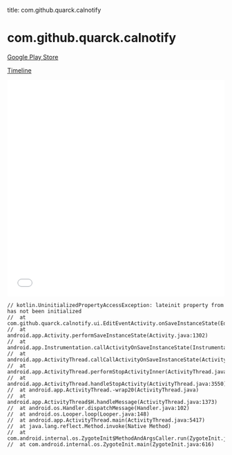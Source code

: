 title: com.github.quarck.calnotify

# com.github.quarck.calnotify

[Google Play Store](https://play.google.com/store/apps/details?id=com.github.quarck.calnotify)

[Timeline](./vis-timeline.html)

<iframe src="./vis-timeline.html" width="100%" height="500px" style="border:none;"></iframe>

```
// kotlin.UninitializedPropertyAccessException: lateinit property from has not been initialized
// 	at com.github.quarck.calnotify.ui.EditEventActivity.onSaveInstanceState(EditEventActivity.kt:608)
// 	at android.app.Activity.performSaveInstanceState(Activity.java:1302)
// 	at android.app.Instrumentation.callActivityOnSaveInstanceState(Instrumentation.java:1289)
// 	at android.app.ActivityThread.callCallActivityOnSaveInstanceState(ActivityThread.java:4088)
// 	at android.app.ActivityThread.performStopActivityInner(ActivityThread.java:3490)
// 	at android.app.ActivityThread.handleStopActivity(ActivityThread.java:3550)
// 	at android.app.ActivityThread.-wrap20(ActivityThread.java)
// 	at android.app.ActivityThread$H.handleMessage(ActivityThread.java:1373)
// 	at android.os.Handler.dispatchMessage(Handler.java:102)
// 	at android.os.Looper.loop(Looper.java:148)
// 	at android.app.ActivityThread.main(ActivityThread.java:5417)
// 	at java.lang.reflect.Method.invoke(Native Method)
// 	at com.android.internal.os.ZygoteInit$MethodAndArgsCaller.run(ZygoteInit.java:726)
// 	at com.android.internal.os.ZygoteInit.main(ZygoteInit.java:616)

```



